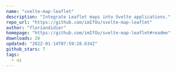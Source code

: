 ```yaml
---
name: "svelte-map-leaflet"
description: "Integrate Leaflet maps into Svelte applications."
repo_url: "https://github.com/imIfOu/svelte-map-leaflet"
author: "floriandidier"
homepage: "https://github.com/imIfOu/svelte-map-leaflet#readme"
downloads: 26
updated: "2022-01-14T07:59:28.634Z"
github_stars: 7
tags: 
  - ui
---
```

